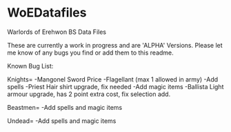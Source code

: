 # WoEDatafiles
Warlords of Erehwon BS Data Files

These are currently a work in progress and are 'ALPHA' Versions.
Please let me know of any bugs you find or add them to this readme.


Known Bug List:

Knights=
-Mangonel Sword Price
-Flagellant (max 1 allowed in army)
-Add spells
-Priest Hair shirt upgrade, fix needed
-Add magic items
-Ballista Light armour upgrade, has 2 point extra cost, fix selection add.

Beastmen=
-Add spells and magic items

Undead=
-Add spells and magic items
